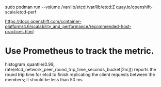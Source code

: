sudo podman run --volume /var/lib/etcd:/var/lib/etcd:Z quay.io/openshift-scale/etcd-perf

https://docs.openshift.com/container-platform/4.6/scalability_and_performance/recommended-host-practices.html


# Use Prometheus to track the metric. 

histogram_quantile(0.99, rate(etcd_network_peer_round_trip_time_seconds_bucket[2m])) reports the round trip time for etcd to finish replicating the client requests between the members; it should be less than 50 ms.
